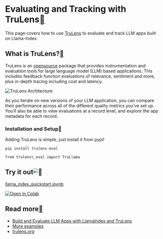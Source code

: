 Evaluating and Tracking with TruLens[](#evaluating-and-tracking-with-trulens "Permalink to this heading")
==========================================================================================================

This page covers how to use [TruLens](https://trulens.org) to evaluate and track LLM apps built on Llama-Index.

What is TruLens?[](#what-is-trulens "Permalink to this heading")
-----------------------------------------------------------------

TruLens is an [opensource](https://github.com/truera/trulens) package that provides instrumentation and evaluation tools for large language model (LLM) based applications. This includes feedback function evaluations of relevance, sentiment and more, plus in-depth tracing including cost and latency.

![TruLens Architecture](https://www.trulens.org/Assets/image/TruLens_Architecture.png)

As you iterate on new versions of your LLM application, you can compare their performance across all of the different quality metrics you’ve set up. You’ll also be able to view evaluations at a record level, and explore the app metadata for each record.

### Installation and Setup[](#installation-and-setup "Permalink to this heading")

Adding TruLens is simple, just install it from pypi!


```
pip install trulens-eval
```

```
from trulens\_eval import TruLlama
```
Try it out![](#try-it-out "Permalink to this heading")
-------------------------------------------------------

[llama\_index\_quickstart.ipynb](https://github.com/truera/trulens/blob/releases/rc-trulens-eval-0.16.0/trulens_eval/examples/quickstart/llama_index_quickstart.ipynb)

[![Open In Colab](https://colab.research.google.com/assets/colab-badge.svg)](https://colab.research.google.com/github/truera/trulens/blob/main/trulens_eval/examples/quickstart/llama_index_quickstart.ipynb)

Read more[](#read-more "Permalink to this heading")
----------------------------------------------------

* [Build and Evaluate LLM Apps with LlamaIndex and TruLens](https://medium.com/llamaindex-blog/build-and-evaluate-llm-apps-with-llamaindex-and-trulens-6749e030d83c)
* [More examples](https://github.com/truera/trulens/tree/main/trulens_eval/examples/frameworks/llama_index)
* [trulens.org](https://www.trulens.org/)

